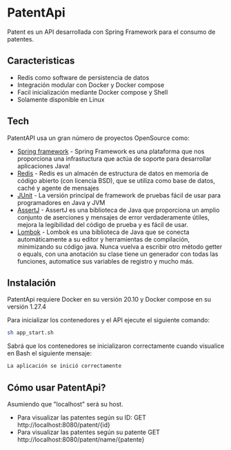 # PatentApi

Patent es un API desarrollada con Spring Framework para el consumo de patentes.

## Caracteristicas

- Redis como software de persistencia de datos
- Integración modular con Docker y Docker compose
- Facil inicialización mediante Docker compose y Shell
- Solamente disponible en Linux

## Tech

PatentAPI usa un gran número de proyectos OpenSource como:

- [Spring framework](https://spring.io/) - Spring Framework es una plataforma que nos proporciona una infrastuctura que actúa de soporte para desarrollar aplicaciones Java!
- [Redis](https://redis.io/) - Redis es un almacén de estructura de datos en memoria de código abierto (con licencia BSD), que se utiliza como base de datos, caché y agente de mensajes
- [JUnit](https://junit.org/junit5/) - La versión principal de framework de pruebas fácil de usar para programadores en Java y JVM
- [AssertJ](https://assertj.github.io/doc/) - AssertJ es una biblioteca de Java que proporciona un amplio conjunto de aserciones y mensajes de error verdaderamente útiles, mejora la legibilidad del código de prueba y es fácil de usar.
- [Lombok](https://projectlombok.org/) - Lombok es una biblioteca de Java que se conecta automáticamente a su editor y herramientas de compilación, minimizando su código java. 
Nunca vuelva a escribir otro método getter o equals, con una anotación su clase tiene un generador con todas las funciones, automatice sus variables de registro y mucho más.

## Instalación

PatentApi requiere Docker en su versión 20.10 y Docker compose en su versión 1.27.4

Para inicializar los contenedores y el API ejecute el siguiente comando:
```sh
sh app_start.sh
```
Sabrá que los contenedores se inicializaron correctamente cuando visualice en Bash el siguiente mensaje:
```sh
La aplicación se inició correctamente
```

## Cómo usar PatentApi?

Asumiendo que "localhost" será su host.
- Para visualizar las patentes según su ID:
    GET http://localhost:8080/patent/{id}
- Para visualizar las patentes según su patente
    GET http://localhost:8080/patent/name/{patente}
